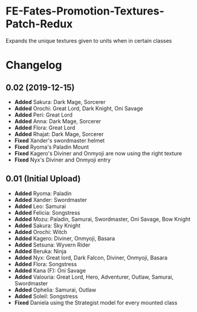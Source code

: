# FE-Fates-Promotion-Textures-Patch-Redux
Expands the unique textures given to units when in certain classes

# Changelog 

## 0.02 (2019-12-15)
- **Added** Sakura: Dark Mage, Sorcerer
- **Added** Orochi: Great Lord, Dark Knight, Oni Savage
- **Added** Peri: Great Lord
- **Added** Anna: Dark Mage, Sorcerer
- **Added** Flora: Great Lord
- **Added** Rhajat: Dark Mage, Sorcerer
- **Fixed** Xander's swordmaster helmet
- **Fixed** Ryoma's Paladin Mount
- **Fixed** Kagero's Diviner and Onmyoji are now using the right texture
- **Fixed** Nyx's Diviner and Onmyoji entry

## 0.01 (Initial Upload)
- **Added** Ryoma: Paladin
- **Added** Xander: Swordmaster
- **Added** Leo: Samurai
- **Added** Felicia: Songstress
- **Added** Mozu: Paladin, Samurai, Swordmaster, Oni Savage, Bow Knight
- **Added** Sakura: Sky Knight
- **Added** Orochi: Witch
- **Added** Kagero: Diviner, Onmyoji, Basara
- **Added** Setsuna: Wyvern Rider
- **Added** Beruka: Ninja
- **Added** Nyx: Great lord, Dark Falcon, Diviner, Onmyoji, Basara
- **Added** Flora: Songstress
- **Added** Kana (F): Oni Savage
- **Added** Valouria: Great Lord, Hero, Adventurer, Outlaw, Samurai, Swordmaster
- **Added** Ophelia: Samurai, Outlaw
- **Added** Soleil: Songstress
- **Fixed** Daniela using the Strategist model for every mounted class
